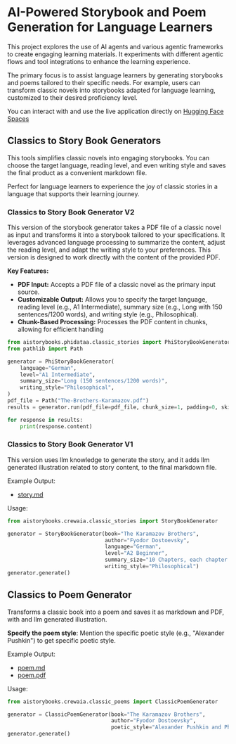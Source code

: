 # AI-Powered Storybook and Poem Generation for Language Learners

This project explores the use of AI agents and various agentic frameworks to create engaging learning materials. It
experiments with different agentic flows and tool integrations to enhance the learning experience.

The primary focus is to assist language learners by generating storybooks and poems tailored to their specific needs.
For example, users can transform classic novels into storybooks adapted for language learning, customized to their
desired proficiency level.

You can interact with and use the live application directly on [Hugging Face Spaces](https://huggingface.co/spaces/ismailsimsek/aistorybooks)

## Classics to Story Book Generators

This tools simplifies classic novels into engaging storybooks. You can choose the target language, reading level,
and even writing style and saves the final product as a convenient markdown file.

Perfect for language learners to experience the joy of classic stories in a language that supports their learning
journey.

### Classics to Story Book Generator V2

This version of the storybook generator takes a PDF file of a classic novel as input and transforms it into a storybook
tailored to your specifications. It leverages advanced language processing to summarize the content, adjust the reading
level, and adapt the writing style to your preferences. This version is designed to work directly with the content of
the provided PDF.

**Key Features:**

* **PDF Input:** Accepts a PDF file of a classic novel as the primary input source.
* **Customizable Output:** Allows you to specify the target language, reading level (e.g., A1 Intermediate), summary
  size (e.g., Long with 150 sentences/1200 words), and writing style (e.g., Philosophical).
* **Chunk-Based Processing:** Processes the PDF content in chunks, allowing for efficient handling

```python
from aistorybooks.phidataa.classic_stories import PhiStoryBookGenerator
from pathlib import Path

generator = PhiStoryBookGenerator(
    language="German",
    level="A1 Intermediate",
    summary_size="Long (150 sentences/1200 words)",
    writing_style="Philosophical",
)
pdf_file = Path("The-Brothers-Karamazov.pdf")
results = generator.run(pdf_file=pdf_file, chunk_size=1, padding=0, skip_first_n_pages=0)

for response in results:
    print(response.content)

```

### Classics to Story Book Generator V1

This version uses llm knowledge to generate the story, and it adds llm generated illustration related to story content,
to the final markdown file.

Example Output:

- [story.md](story.md)

Usage:

```python
from aistorybooks.crewaia.classic_stories import StoryBookGenerator

generator = StoryBookGenerator(book="The Karamazov Brothers",
                               author="Fyodor Dostoevsky",
                               language="German",
                               level="A2 Beginner",
                               summary_size="10 Chapters, each chapter more than 100 sentences log",
                               writing_style="Philosophical")
generator.generate()
```

## Classics to Poem Generator

Transforms a classic book into a poem and saves it as markdown and PDF, with and llm generated illustration.

**Specify the poem style**: Mention the specific poetic style (e.g., "Alexander Pushkin") to get specific poetic style.

Example Output:

- [poem.md](poem.md)
- [poem.pdf](poem.pdf)

Usage:

```python
from aistorybooks.crewaia.classic_poems import ClassicPoemGenerator

generator = ClassicPoemGenerator(book="The Karamazov Brothers",
                                 author="Fyodor Dostoevsky",
                                 poetic_style="Alexander Pushkin and Philosophical")
generator.generate()
```
